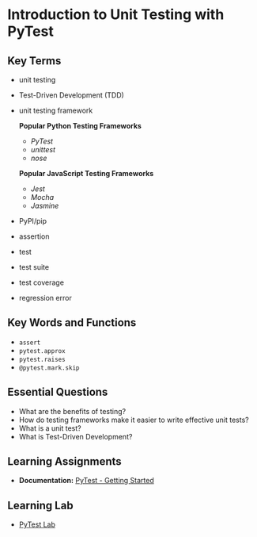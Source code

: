 # Introduction to Unit Testing with PyTest

## Key Terms
* unit testing
* Test-Driven Development (TDD)
* unit testing framework

  **Popular Python Testing Frameworks**

  * _PyTest_
  * _unittest_
  * _nose_

  **Popular JavaScript Testing Frameworks**

  * _Jest_
  * _Mocha_
  * _Jasmine_
* PyPI/pip
* assertion
* test
* test suite
* test coverage
* regression error

## Key Words and Functions
* `assert`
* `pytest.approx`
* `pytest.raises`
* `@pytest.mark.skip`

## Essential Questions
* What are the benefits of testing?
* How do testing frameworks make it easier to write effective unit tests?
* What is a unit test?
* What is Test-Driven Development?

## Learning Assignments
* **Documentation:** [PyTest - Getting Started](https://docs.pytest.org/en/latest/getting-started.html)

## Learning Lab
* [PyTest Lab](https://github.com/The-Marcy-Lab-School/pytest_lab)
